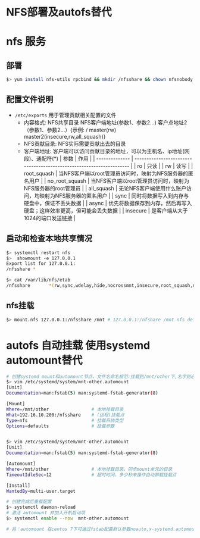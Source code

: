 # NFS部署及autofs替代


# nfs 服务 
## 部署
```bash
$> yum install nfs-utils rpcbind && mkdir /nfsshare && chown nfsnobody. nfsshare
```
## 配置文件说明
- `/etc/exports` 用于管理贡献相关配置的文件
    - 内容格式: NFS共享目录 NFS客户端地址(参数1、参数2...) 客户点地址2（参数1、参数2...）{示例: / master(rw) master2(insecure,rw,all_squash)}
    - NFS贡献目录: NFS实际需要贡献出去的目录
    - 客户端地址: 客户端可以访问贡献目录的地址，可以为主机名、ip地址(网段)、通配符(*)
| 参数           | 作用                                                                 |
| -------------- | -------------------------------------------------------------------- |
| ro             | 只读                                                                 |
| rw             | 读写                                                                 |
| root_squash    | 当NFS客户端以root管理员访问时，映射为NFS服务器的匿名用户             |
| no_root_squash | 当NFS客户端以root管理员访问时，映射为NFS服务器的root管理员           |
| all_squash     | 无论NFS客户端使用什么账户访问，均映射为NFS服务器的匿名用户           |
| sync           | 同时将数据写入到内存与硬盘中，保证不丢失数据                         |
| async          | 优先将数据保存到内存，然后再写入硬盘；这样效率更高，但可能会丢失数据 |
| insecure       | 是客户端从大于1024的端口发送链接                                     |

## 启动和检查本地共享情况
```bash
$> systemctl restart nfs
$>  showmount -e 127.0.0.1
Export list for 127.0.0.1:
/nfsshare *

$> cat /var/lib/nfs/etab 
/nfsshare       *(rw,sync,wdelay,hide,nocrossmnt,insecure,root_squash,no_all_squash,no_subtree_check,secure_locks,acl,no_pnfs,anonuid=65534,anongid=65534,sec=sys,rw,insecure,root_squash,no_all_squash)
```

## nfs挂载
```bash
$> mount.nfs 127.0.0.1:/nfsshare /mnt # 127.0.0.1:/nfshare /mnt nfs defaults 0 0  >> /etc/fstab
```

# autofs 自动挂载 使用systemd automount替代
```bash
# 创建systemd mount和automount节点，文件名命名规范:挂载到/mnt/other下,名字则必须为: mnt-other.mount 和 mnt-other.automount  
$> vim /etc/systemd/system/mnt-other.automount 
[Unit]
Documentation=man:fstab(5) man:systemd-fstab-generator(8)

[Mount]
Where=/mnt/other                # 本地挂载目录 
What=192.16.10.200:/nfsshare    # (远程)挂载点
Type=nfs                        # 挂载系统类型
Options=defaults                # 挂载参数


$> vim /etc/systemd/system/mnt-other.automount  
[Unit]
Documentation=man:fstab(5) man:systemd-fstab-generator(8)

[Automount]
Where=/mnt/other                # 本地挂载目录，同步mount单元的目录 
TimeoutIdleSec=12               # 超时时间，多少秒未操作自动卸载挂载点   

[Install]
WantedBy=multi-user.target

# 创建完成后重载配置
$> systemctl daemon-reload
# 激活 automount 并加入开机启动项
$> systemctl enable --now  mnt-other.automount

# 另：automount 在centos 7下可通过fstab配置默认参数noauto,x-systemd.automount 自动创建(systemctl daemon-reload),创建于/run/systemd/generator/下   
```

